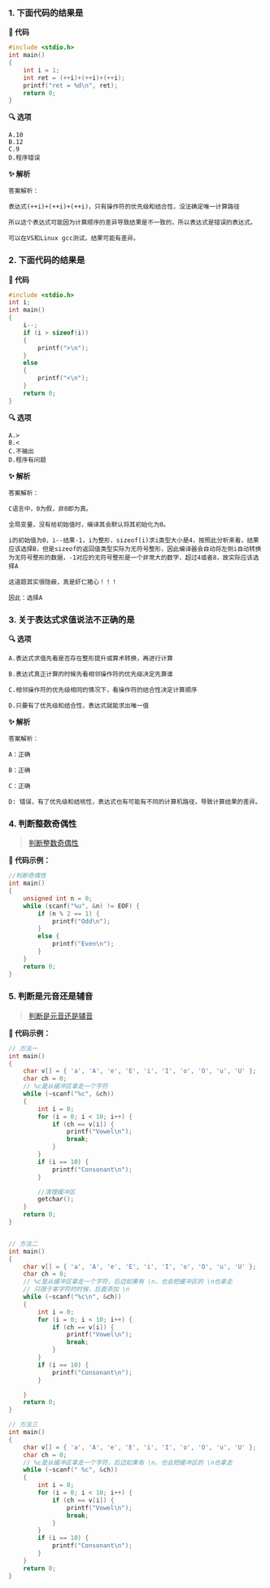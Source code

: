### 1. 下面代码的结果是

**📃 代码**

```c
#include <stdio.h>
int main()
{
    int i = 1;
    int ret = (++i)+(++i)+(++i);
    printf("ret = %d\n", ret);
	return 0;
}
```

**🔍 选项**

```
A.10
B.12
C.9
D.程序错误
```

**✨ 解析**

```
答案解析：

表达式(++i)+(++i)+(++i)，只有操作符的优先级和结合性，没法确定唯一计算路径

所以这个表达式可能因为计算顺序的差异导致结果是不一致的，所以表达式是错误的表达式。

可以在VS和Linux gcc测试，结果可能有差异。
```



### 2. 下面代码的结果是

**📃 代码**

```c
#include <stdio.h>
int i;
int main()
{
    i--;
    if (i > sizeof(i))
    {
        printf(">\n");
    }
    else
    {
        printf("<\n");
    }
    return 0; 
}
```

**🔍 选项**

```
A.>
B.<
C.不输出
D.程序有问题
```

**✨ 解析**

```
答案解析：

C语言中，0为假，非0即为真。

全局变量，没有给初始值时，编译其会默认将其初始化为0。

i的初始值为0，i--结果-1，i为整形，sizeof(i)求i类型大小是4，按照此分析来看，结果应该选择B，但是sizeof的返回值类型实际为无符号整形，因此编译器会自动将左侧i自动转换为无符号整形的数据，-1对应的无符号整形是一个非常大的数字，超过4或者8，故实际应该选择A

这道题其实很隐蔽，真是虾仁猪心！！！

因此：选择A
```



### 3. 关于表达式求值说法不正确的是

**🔍 选项**

```
A.表达式求值先看是否存在整形提升或算术转换，再进行计算

B.表达式真正计算的时候先看相邻操作符的优先级决定先算谁

C.相邻操作符的优先级相同的情况下，看操作符的结合性决定计算顺序

D.只要有了优先级和结合性，表达式就能求出唯一值
```

**✨ 解析**

```
答案解析：

A：正确

B：正确

C：正确

D: 错误，有了优先级和结核性，表达式也有可能有不同的计算机路径，导致计算结果的差异。
```



### 4. 判断整数奇偶性

>[判断整数奇偶性](https://www.nowcoder.com/practice/a8b018667e274af29b5f76a6673450fc?tpId=107&&tqId=33325&rp=1&ru=/ta/beginner-programmers&qru=/ta/beginner-programmers/question-ranking)

**📝 代码示例：**

```c
//判断奇偶性
int main()
{
	unsigned int n = 0;
	while (scanf("%u", &n) != EOF) {
		if (n % 2 == 1) {
			printf("Odd\n");
		}
		else {
			printf("Even\n");
		}
	}
	return 0;
}
```



### 5. 判断是元音还是辅音

>[判断是元音还是辅音](https://www.nowcoder.com/practice/7eb4df4d52c44d309081509cf52ecbc4?tpId=107&&tqId=33327&rp=1&ru=/ta/beginner-programmers&qru=/ta/beginner-programmers/question-ranking)

**📝 代码示例：**

```c
// 方法一
int main()
{
	char v[] = { 'a', 'A', 'e', 'E', 'i', 'I', 'o', 'O', 'u', 'U' };
	char ch = 0;
	// %c是从缓冲区拿走一个字符
	while (~scanf("%c", &ch))
	{
		int i = 0;
		for (i = 0; i < 10; i++) {
			if (ch == v[i]) {
				printf("Vowel\n");
				break;
			}
		}
		if (i == 10) {
			printf("Consonant\n");
		}

		//清理缓冲区
		getchar();
	}
	return 0;
}


// 方法二
int main()
{
	char v[] = { 'a', 'A', 'e', 'E', 'i', 'I', 'o', 'O', 'u', 'U' };
	char ch = 0;
	// %c是从缓冲区拿走一个字符，后边如果有 \n，也会把缓冲区的 \n也拿走 
    // 只限于拿字符的时候，后面添加 \n
	while (~scanf("%c\n", &ch))
	{
		int i = 0;
		for (i = 0; i < 10; i++) {
			if (ch == v[i]) {
				printf("Vowel\n");
				break;
			}
		}
		if (i == 10) {
			printf("Consonant\n");
		}

	}
	return 0;
}

// 方法三
int main()
{
	char v[] = { 'a', 'A', 'e', 'E', 'i', 'I', 'o', 'O', 'u', 'U' };
	char ch = 0;
	// %c是从缓冲区拿走一个字符，后边如果有 \n，也会把缓冲区的 \n也拿走 
	while (~scanf(" %c", &ch))
	{
		int i = 0;
		for (i = 0; i < 10; i++) {
			if (ch == v[i]) {
				printf("Vowel\n");
				break;
			}
		}
		if (i == 10) {
			printf("Consonant\n");
		}
	}
	return 0;
}
```










